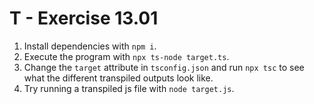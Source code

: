 # T - Exercise 13.01

1. Install dependencies with `npm i`.
2. Execute the program with `npx ts-node target.ts`.
3. Change the `target` attribute in `tsconfig.json` and run `npx tsc` to see what the different transpiled outputs look like.
4. Try running a transpiled js file with `node target.js`.
